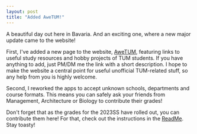 ```yaml
---
layout: post
title: "Added AweTUM!"
---
```


A beautiful day out here in Bavaria. And an exciting one, where a new major update came to the website!

First, I've added a new page to the website, [AweTUM](https://mcmikecreations.github.io/tum_info/awetum/),
featuring links to useful study resources and hobby projects of TUM students. If you have anything to add,
just PM/DM me the link with a short description. I hope to make the website a central point for useful
unofficial TUM-related stuff, so any help from you is highly welcome.

Second, I reworked the apps to accept unknown schools, departments and course formats.
This means you can safely ask your friends from Management, Architecture or Biology to contribute their grades!

Don't forget that as the grades for the 2023SS have rolled out, you can contribute them here!
For that, check out the instructions in the [ReadMe](https://mcmikecreations.github.io/tum_info/readme/).
Stay toasty!
